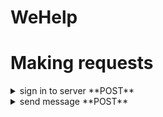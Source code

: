 # WeHelp

# Making requests
 <details>
  <summary>sign in to server **POST**</summary>
  
| body | return |
| ------------- | ------------- |
| func: "signIn" | UID |
| email  | coins  |
|   | icon  |
|   | rating |
|   | UID |

</details>

 <details>
  <summary>send message **POST**</summary>

| body | return |
| ------------- | ------------- |
| func: "sendMessage" |  success |
| message |   |
| senderUID  |  |
| receiverUID |   |

</details>
